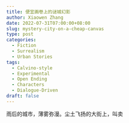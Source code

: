 ```yaml
---
title: 便宜画卷上的谜城幻影
author: Xiaowen Zhang
date: 2022-07-31T07:00:00+08:00
slug: mystery-city-on-a-cheap-canvas
type: post
categories:
  - Fiction
  - Surrealism
  - Urban Stories
tags:
  - Calvino-style
  - Experimental
  - Open Ending
  - Characters
  - Dialogue-Driven
draft: false
---
```


雨后的城市，薄雾弥漫。尘土飞扬的大街上，叫卖